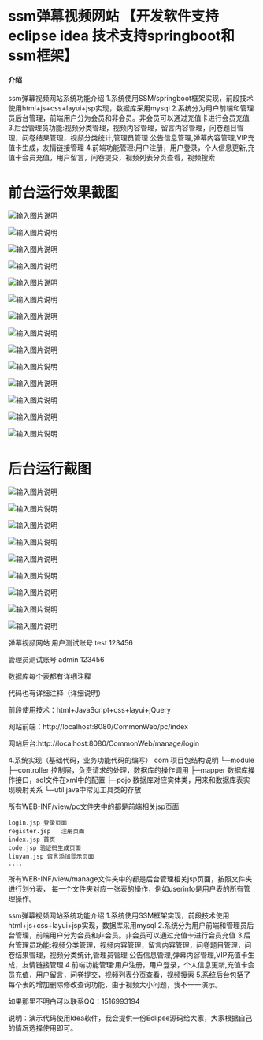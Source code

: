 # ssm弹幕视频网站  【开发软件支持eclipse idea  技术支持springboot和ssm框架】

#### 介绍
ssm弹幕视频网站系统功能介绍
1.系统使用SSM/springboot框架实现，前段技术使用html+js+css+layui+jsp实现，数据库采用mysql
2.系统分为用户前端和管理员后台管理，前端用户分为会员和非会员。非会员可以通过充值卡进行会员充值
3.后台管理员功能:视频分类管理，视频内容管理，留言内容管理，问卷题目管理，问卷结果管理，视频分类统计,管理员管理  公告信息管理,弹幕内容管理,VIP充值卡生成，友情链接管理
4.前端功能管理:用户注册，用户登录，个人信息更新,充值卡会员充值，用户留言，问卷提交，视频列表分页查看，视频搜索

# 前台运行效果截图
![输入图片说明](https://images.gitee.com/uploads/images/2020/1025/100808_ce635f81_865419.png "前端系统首页.png")

![输入图片说明](https://images.gitee.com/uploads/images/2020/1025/100451_d91c6c7c_865419.png "非VIP用户不能查看VIP视频详情.png")

![输入图片说明](https://images.gitee.com/uploads/images/2020/1025/100516_936dad62_865419.png "问卷调查页面.png")

![输入图片说明](https://images.gitee.com/uploads/images/2020/1025/100844_edc40b4e_865419.png "视频播放弹幕显示.png")

![输入图片说明](https://images.gitee.com/uploads/images/2020/1025/100856_62551d2c_865419.png "用户注册信息填写页面.png")

![输入图片说明](https://images.gitee.com/uploads/images/2020/1025/100909_bbb2b495_865419.png "用户个人信息.png")

![输入图片说明](https://images.gitee.com/uploads/images/2020/1025/100919_ef577c75_865419.png "用户登录页面.png")

![输入图片说明](https://images.gitee.com/uploads/images/2020/1025/100931_0a0795c0_865419.png "用户充值卡充值页面.png")

![输入图片说明](https://images.gitee.com/uploads/images/2020/1025/100941_6e9e9ffa_865419.png "用户充值卡充值页面.png")

![输入图片说明](https://images.gitee.com/uploads/images/2020/1025/100958_44e7557c_865419.png "视频详情页面.png")

![输入图片说明](https://images.gitee.com/uploads/images/2020/1025/101008_5f879186_865419.png "视频详情发送弹幕页面.png")

![输入图片说明](https://images.gitee.com/uploads/images/2020/1025/101027_be0eafcd_865419.png "前端-系统公告.png")

![输入图片说明](https://images.gitee.com/uploads/images/2020/1025/101037_b1f8d80d_865419.png "留言评分页面.png")

![输入图片说明](https://images.gitee.com/uploads/images/2020/1025/101139_c031ad0e_865419.png "非VIP用户不能查看VIP视频详情.png")

# 后台运行截图

![输入图片说明](https://images.gitee.com/uploads/images/2020/1025/101148_41dca11b_865419.png "管理员登录.png")

![输入图片说明](https://images.gitee.com/uploads/images/2020/1025/101156_2ceb115d_865419.png "后台-VIP充值卡管理.png")

![输入图片说明](https://images.gitee.com/uploads/images/2020/1025/101205_0b981e07_865419.png "后台-留言内容管理.png")

![输入图片说明](https://images.gitee.com/uploads/images/2020/1025/101213_6374b52b_865419.png "后台-视频弹幕管理.png")

![输入图片说明](https://images.gitee.com/uploads/images/2020/1025/101220_23d4aaad_865419.png "后台-视频分类管理.png")

![输入图片说明](https://images.gitee.com/uploads/images/2020/1025/101232_0acc3fd1_865419.png "后台-视频分类统计.png")

![输入图片说明](https://images.gitee.com/uploads/images/2020/1025/101240_31a637e7_865419.png "后台-视频内容管理.png")

![输入图片说明](https://images.gitee.com/uploads/images/2020/1025/101250_38b03347_865419.png "后台-添加视频.png")

![输入图片说明](https://images.gitee.com/uploads/images/2020/1025/101259_647a42fc_865419.png "后台-用户会员管理.png")



弹幕视频网站
用户测试账号    test  123456

管理员测试账号  admin   123456

数据库每个表都有详细注释

代码也有详细注释（详细说明）

前段使用技术：html+JavaScript+css+layui+jQuery

网站前端：http://localhost:8080/CommonWeb/pc/index

网站后台:http://localhost:8080/CommonWeb/manage/login

4.系统实现（基础代码，业务功能代码的编写）
com   项目包结构说明
└─module
    ├─controller  控制层，负责请求的处理，数据库的操作调用
    ├─mapper      数据库操作接口，sql文件在xml中的配置
    ├─pojo        数据库对应实体类，用来和数据库表实现映射关系
    └─util        java中常见工具类的存放

所有WEB-INF/view/pc文件夹中的都是前端相关jsp页面

    login.jsp 登录页面
    register.jsp   注册页面
    index.jsp 首页
    code.jsp 验证码生成页面
    liuyan.jsp 留言添加显示页面
    ....
所有WEB-INF/view/manage文件夹中的都是后台管理相关jsp页面，按照文件夹进行划分表，
    每一个文件夹对应一张表的操作，例如userinfo是用户表的所有管理操作。



ssm弹幕视频网站系统功能介绍
1.系统使用SSM框架实现，前段技术使用html+js+css+layui+jsp实现，数据库采用mysql
2.系统分为用户前端和管理员后台管理，前端用户分为会员和非会员。非会员可以通过充值卡进行会员充值
3.后台管理员功能:视频分类管理，视频内容管理，留言内容管理，问卷题目管理，问卷结果管理，视频分类统计,管理员管理
                 公告信息管理,弹幕内容管理,VIP充值卡生成，友情链接管理
4.前端功能管理:用户注册，用户登录，个人信息更新,充值卡会员充值，用户留言，问卷提交，视频列表分页查看，视频搜索
5.系统后台包括了每个表的增加删除修改查询功能，由于视频大小问题，我不一一演示。

如果那里不明白可以联系QQ：1516993194

说明：演示代码使用Idea软件，我会提供一份Eclipse源码给大家，大家根据自己的情况选择使用即可。

